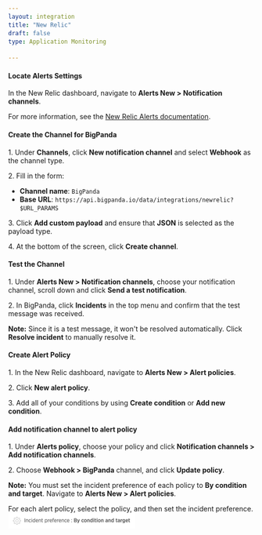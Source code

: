 ```yaml
---
layout: integration 
title: "New Relic"
draft: false
type: Application Monitoring

---
```




#### Locate Alerts Settings
In the New Relic dashboard, navigate to **Alerts New > Notification channels**.

For more information, see the [New Relic Alerts documentation](https://docs.newrelic.com/docs/alerts/new-relic-alerts/getting-started/introduction-new-relic-alerts).

<!-- section-separator -->

#### Create the Channel for BigPanda

1\. Under **Channels**, click **New notification channel** and select **Webhook** as the channel type.

2\. Fill in the form:

* **Channel name**: `BigPanda`
* **Base URL**: `https://api.bigpanda.io/data/integrations/newrelic?$URL_PARAMS`

3\. Click **Add custom payload** and ensure that **JSON** is selected as the payload type.

4\. At the bottom of the screen, click **Create channel**.

<!-- section-separator -->

#### Test the Channel

1\. Under **Alerts New > Notification channels**, choose your notification channel, scroll down and click **Send a test notification**.

2\. In BigPanda, click **Incidents** in the top menu and confirm that the test message was received.

**Note:** Since it is a test message, it won't be resolved automatically. Click **Resolve incident** to manually resolve it.

<!-- section-separator -->

#### Create Alert Policy

1\. In the New Relic dashboard, navigate to **Alerts New > Alert policies**.

2\. Click **New alert policy**.

3\. Add all of your conditions by using **Create condition** or **Add new condition**.

<!-- section-separator -->

#### Add notification channel to alert policy

1\. Under **Alerts policy**, choose your policy and click **Notification channels > Add notification channels**.

2\. Choose **Webhook > BigPanda** channel, and click **Update policy**.

**Note:** You must set the incident preference of each policy to **By condition and target**. Navigate to **Alerts New > Alert policies**.

For each alert policy, select the policy, and then set the incident preference. ![media/NewRelicIncidentPreference.png](/media/NewRelicIncidentPreference.png)


